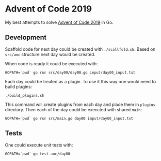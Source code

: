 # Advent of Code 2019

My best attempts to solve [Advent of Code 2019](https://adventofcode.com/2019) in Go.

## Development

Scaffold code for next day could be created with `./scallfold.sh`. Based on `src/aoc` structure next day would be created.

When code is ready it could be executed with:

    GOPATH=`pwd` go run src/day00/day00.go input/day00_input.txt

Each day could be treated as a plugin. To use it this way one would need to build plugins:

    ./build_plugins.sh

This command will create plugins from each day and place them in `plugins` directory. Then each of the day could be executed with shared `main`:

    GOPATH=`pwd` go run src/main.go day00 input/day00_input.txt

## Tests

One could execute unit tests with:

    GOPATH=`pwd` go test aoc/day00
